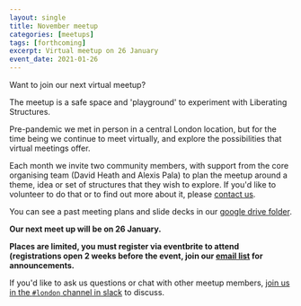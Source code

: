 ```yaml
---
layout: single
title: November meetup
categories: [meetups]
tags: [forthcoming]
excerpt: Virtual meetup on 26 January
event_date: 2021-01-26
---
```


Want to join our next virtual meetup?

The meetup is a safe space and 'playground' to experiment with Liberating Structures.

Pre-pandemic we met in person in a central London location, but for the time being we continue to meet virtually, and explore the possibilities that virtual meetings offer.

Each month we invite two community members, with support from the core organising team (David Heath and Alexis Pala) to plan the meetup around a theme, idea or set of structures that they wish to explore. If you'd like to volunteer to do that or to find out more about it, please [contact us](/about/#contact-us).

You can see a past meeting plans and slide decks in our [google drive folder](https://drive.google.com/drive/u/0/folders/17_KHIdZ4-AV-q95-osB7qXJNs3cvYCM-).

**Our next meet up will be on 26 January.**

**Places are limited, you must register via eventbrite to attend (registrations open 2 weeks before the event, join our [email list](/email-list/) for announcements.**

If you'd like to ask us questions or chat with other meetup members, [join us in the `#london` channel in slack](/slack) to discuss.
